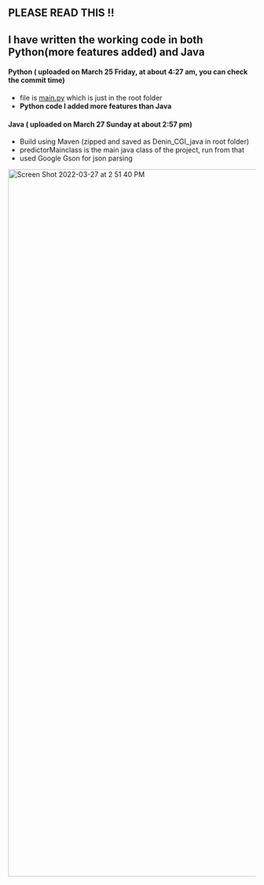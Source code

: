 ## PLEASE READ THIS !!
## I have written the working code in both Python(more features added) and Java

#### Python ( uploaded on March 25 Friday, at about 4:27 am, you can check the commit time)
* file is [main.py](https://github.com/deningeorge/first_deninAssesment/blob/main/main.py) which is just in the root folder
* **Python code I added more features than Java**

#### Java  ( uploaded on March 27 Sunday at about 2:57 pm)
* Build using Maven (zipped and saved as Denin_CGI_java in root folder)
* predictorMainclass is the main java class of the project, run from that
* used Google Gson for json parsing


<img width="1440" alt="Screen Shot 2022-03-27 at 2 51 40 PM" src="https://user-images.githubusercontent.com/25522911/160296636-1657af0d-d23d-4290-ba91-d6e0485739a8.png">
